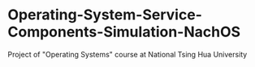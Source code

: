 # Operating-System-Service-Components-Simulation-NachOS
Project of "Operating Systems" course at National Tsing Hua University
